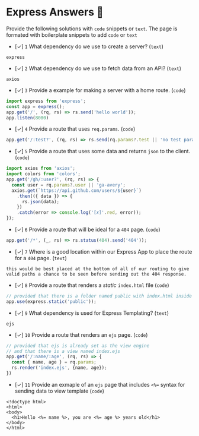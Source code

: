 # Express Answers 🚝

Provide the following solutions with `code` snippets or `text`. The page is formated with boilerplate snippets to add `code` or `text`

- [✓] `1` What dependency do we use to create a server? (`text`)
```text
express
```
- [✓] `2` What dependency do we use to fetch data from an API? (`text`)
```text
axios
```
- [✓] `3` Provide a example for making a server with a home route. (`code`)
```js
import express from 'express';
const app = express();
app.get('/', (rq, rs) => rs.send('hello world'));
app.listen(8080)
```
- [✓] `4` Provide a route that uses `req.params`. (`code`)
```js
app.get('/:test?', (rq, rs) => rs.send(rq.params?.test || 'no test param given'))
```
- [✓] `5` Provide a route that uses some data and returns `json` to the client. (`code`)
```js
import axios from 'axios';
import colors from 'colors';
app.get('/gh/:user?', (rq, rs) => {
  const user = rq.params?.user || 'ga-avery';
  axios.get(`https://api.github.com/users/${user}`)
    .then(({ data }) => {
      rs.json(data);
    })
    .catch(error => console.log('[𝑥]'.red, error));
});
```
- [✓] `6` Provide a route that will be ideal for a `404` page. (`code`)
```js
app.get('/*', (_, rs) => rs.status(404).send('404'));
```
- [✓] `7` Where is a good location within our Express App to place the route for a `404` page. (`text`)
```text
this would be best placed at the bottom of all of our routing to give valid paths a chance to be seen before sending out the 404 response.
```
- [✓] `8` Provide a route that renders a *static* `index.html` file (`code`)
```js
// provided that there is a folder named public with index.html inside of it traveling to localhost/index.html should show this page
app.use(express.static('public'));

```
- [✓] `9` What dependency is used for Express Templating? (`text`)
```text
ejs
```
- [✓] `10` Provide a route that renders an `ejs` page. (`code`)
```js
// provided that ejs is already set as the view engine
// and that there is a view named index.ejs
app.get('/:name/:age', (rq, rs) => {
  const { name, age } = rq.params;
  rs.render('index.ejs', {name, age});
})
```
- [✓] `11` Provide an exmaple of an `ejs` page that includes `<%=` syntax for sending data to view template (`code`)
```ejs
<!doctype html>
<html>
<body>
  <h1>Hello <%= name %>, you are <%= age %> years old</h1>
</body>
</html>
```
